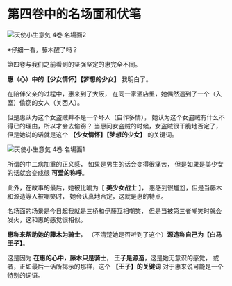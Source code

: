 # 第四卷中的名场面和伏笔

![天使小生意気 4巻 名場面2](https://xn--q9j984gbug42c4wieqsm2o.jp/wp/wp-content/uploads/2018/02/meibamen04-2.jpg)

※仔细一看，藤木醒了吗？

第四卷与我们之前看到的坚强坚定的惠完全不同。

**惠（心）中的【少女情怀】【梦想的少女】**
我明白了。

在陪伴父亲的过程中，惠来到了大阪，
在同一家酒店里，她偶然遇到了一个（入室）偷窃的女人（关西人）。

但是惠认为这个女盗贼并不是一个坏人（自作多情），
她认为这个女盗贼有什么不得已的理由，所以才会去偷窃？
当惠问女盗贼的时候，女盗贼很干脆地否定了，
但是她说的话就是这个 **【少女情怀】【梦想的少女】** 的关键词。

![天使小生意気 4巻 名場面1](https://xn--q9j984gbug42c4wieqsm2o.jp/wp/wp-content/uploads/2018/02/meibamen04.jpg)

所谓的中二病加重的正义感，
如果是男生的话会变得很痛苦，
但是如果是美少女的话就会变成很 **可爱的称呼**。

此外，在故事的最后，她被比喻为【 **美少女战士** 】，
惠感到很尴尬，但是当藤木和源造等人被嘲笑时，
她会认真地否定，这就是惠的特点。

名场面的场景是今日起我就是三桥和伊藤互相嘲笑，
但是当被第三者嘲笑时就会发火，这和惠的感觉很相似。

**惠称来帮助她的藤木为骑士**，
（不清楚她是否听到了这个）**源造称自己为【白马王子】**。

这是因为 **在惠的心中，藤木只是骑士**，
**王子是源造**，这是她无意识的感觉，
或者，正如最后一话所揭示的那样，这个 **【王子】的关键词** 对于惠来说可能是一个特别的词语。
